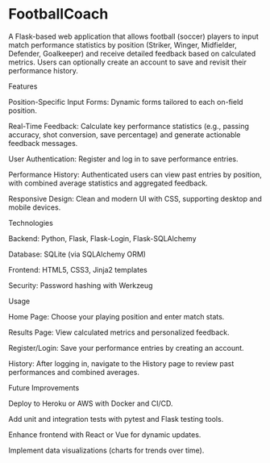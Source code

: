 # FootballCoach

A Flask-based web application that allows football (soccer) players to input match performance statistics by position (Striker, Winger, Midfielder, Defender, Goalkeeper) and receive detailed feedback based on calculated metrics. Users can optionally create an account to save and revisit their performance history.

Features

Position-Specific Input Forms: Dynamic forms tailored to each on-field position.

Real-Time Feedback: Calculate key performance statistics (e.g., passing accuracy, shot conversion, save percentage) and generate actionable feedback messages.

User Authentication: Register and log in to save performance entries.

Performance History: Authenticated users can view past entries by position, with combined average statistics and aggregated feedback.

Responsive Design: Clean and modern UI with CSS, supporting desktop and mobile devices.

Technologies

Backend: Python, Flask, Flask-Login, Flask-SQLAlchemy

Database: SQLite (via SQLAlchemy ORM)

Frontend: HTML5, CSS3, Jinja2 templates

Security: Password hashing with Werkzeug

Usage

Home Page: Choose your playing position and enter match stats.

Results Page: View calculated metrics and personalized feedback.

Register/Login: Save your performance entries by creating an account.

History: After logging in, navigate to the History page to review past performances and combined averages.

Future Improvements

Deploy to Heroku or AWS with Docker and CI/CD.

Add unit and integration tests with pytest and Flask testing tools.

Enhance frontend with React or Vue for dynamic updates.

Implement data visualizations (charts for trends over time).

